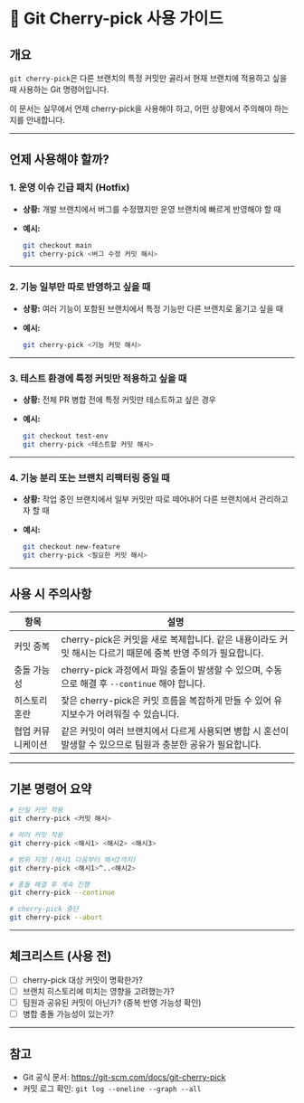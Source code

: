 # 📘 Git Cherry-pick 사용 가이드

## 개요

`git cherry-pick`은 다른 브랜치의 특정 커밋만 골라서 현재 브랜치에 적용하고 싶을 때 사용하는 Git 명령어입니다.

이 문서는 실무에서 언제 cherry-pick을 사용해야 하고, 어떤 상황에서 주의해야 하는지를 안내합니다.

---

## 언제 사용해야 할까?

### 1. 운영 이슈 긴급 패치 (Hotfix)

- **상황:** 개발 브랜치에서 버그를 수정했지만 운영 브랜치에 빠르게 반영해야 할 때
- **예시:**
    
    ```bash
    git checkout main
    git cherry-pick <버그 수정 커밋 해시>
    
    ```
    

---

### 2. 기능 일부만 따로 반영하고 싶을 때

- **상황:** 여러 기능이 포함된 브랜치에서 특정 기능만 다른 브랜치로 옮기고 싶을 때
- **예시:**
    
    ```bash
    git cherry-pick <기능 커밋 해시>
    
    ```
    

---

### 3. 테스트 환경에 특정 커밋만 적용하고 싶을 때

- **상황:** 전체 PR 병합 전에 특정 커밋만 테스트하고 싶은 경우
- **예시:**
    
    ```bash
    git checkout test-env
    git cherry-pick <테스트할 커밋 해시>
    
    ```
    

---

### 4. 기능 분리 또는 브랜치 리팩터링 중일 때

- **상황:** 작업 중인 브랜치에서 일부 커밋만 따로 떼어내어 다른 브랜치에서 관리하고자 할 때
- **예시:**
    
    ```bash
    git checkout new-feature
    git cherry-pick <필요한 커밋 해시>
    
    ```
    

---

## 사용 시 주의사항

| 항목 | 설명 |
| --- | --- |
| 커밋 중복 | cherry-pick은 커밋을 새로 복제합니다. 같은 내용이라도 커밋 해시는 다르기 때문에 중복 반영 주의가 필요합니다. |
| 충돌 가능성 | cherry-pick 과정에서 파일 충돌이 발생할 수 있으며, 수동으로 해결 후 `--continue` 해야 합니다. |
| 히스토리 혼란 | 잦은 cherry-pick은 커밋 흐름을 복잡하게 만들 수 있어 유지보수가 어려워질 수 있습니다. |
| 협업 커뮤니케이션 | 같은 커밋이 여러 브랜치에서 다르게 사용되면 병합 시 혼선이 발생할 수 있으므로 팀원과 충분한 공유가 필요합니다. |

---

## 기본 명령어 요약

```bash
# 단일 커밋 적용
git cherry-pick <커밋 해시>

# 여러 커밋 적용
git cherry-pick <해시1> <해시2> <해시3>

# 범위 지정 (해시1 다음부터 해시2까지)
git cherry-pick <해시1>^..<해시2>

# 충돌 해결 후 계속 진행
git cherry-pick --continue

# cherry-pick 중단
git cherry-pick --abort

```

---

## 체크리스트 (사용 전)

- [ ]  cherry-pick 대상 커밋이 명확한가?
- [ ]  브랜치 히스토리에 미치는 영향을 고려했는가?
- [ ]  팀원과 공유된 커밋이 아닌가? (중복 반영 가능성 확인)
- [ ]  병합 충돌 가능성이 있는가?

---

## 참고

- Git 공식 문서: https://git-scm.com/docs/git-cherry-pick
- 커밋 로그 확인: `git log --oneline --graph --all`